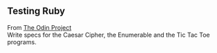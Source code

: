 ## Testing Ruby

From [The Odin Project](http://www.theodinproject.com/ruby-programming/testing-ruby)<br>
Write specs for the Caesar Cipher, the Enumerable and the Tic Tac Toe programs.
